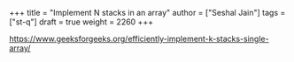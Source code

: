 +++
title = "Implement N stacks in an array"
author = ["Seshal Jain"]
tags = ["st-q"]
draft = true
weight = 2260
+++

<https://www.geeksforgeeks.org/efficiently-implement-k-stacks-single-array/>
